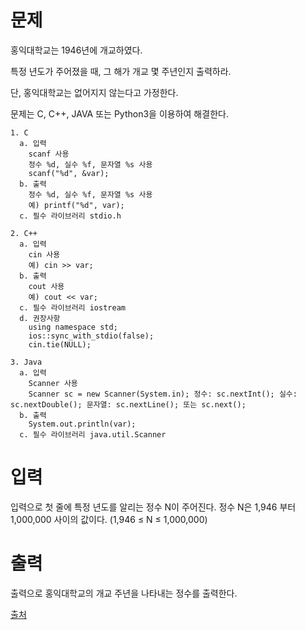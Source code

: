 # 문제

홍익대학교는 1946년에 개교하였다.

특정 년도가 주어졌을 때, 그 해가 개교 몇 주년인지 출력하라.

단, 홍익대학교는 없어지지 않는다고 가정한다.

문제는 C, C++, JAVA 또는 Python3을 이용하여 해결한다.

```
1. C
  a. 입력
    scanf 사용
    정수 %d, 실수 %f, 문자열 %s 사용
    scanf("%d", &var);
  b. 출력
    정수 %d, 실수 %f, 문자열 %s 사용
    예) printf("%d", var);
  c. 필수 라이브러리 stdio.h

2. C++
  a. 입력
    cin 사용
    예) cin >> var;
  b. 출력
    cout 사용
    예) cout << var;
  c. 필수 라이브러리 iostream
  d. 권장사항
    using namespace std;
    ios::sync_with_stdio(false);
    cin.tie(NULL);

3. Java
  a. 입력
    Scanner 사용
    Scanner sc = new Scanner(System.in); 정수: sc.nextInt(); 실수: sc.nextDouble(); 문자열: sc.nextLine(); 또는 sc.next();
  b. 출력
    System.out.println(var);
  c. 필수 라이브러리 java.util.Scanner
```

# 입력

입력으로 첫 줄에 특정 년도를 알리는 정수 N이 주어진다. 정수 N은 1,946 부터 1,000,000 사이의 값이다. (1,946 ≤ N ≤ 1,000,000)

# 출력

출력으로 홍익대학교의 개교 주년을 나타내는 정수를 출력한다.

[출처](https://www.acmicpc.net/problem/16394)
